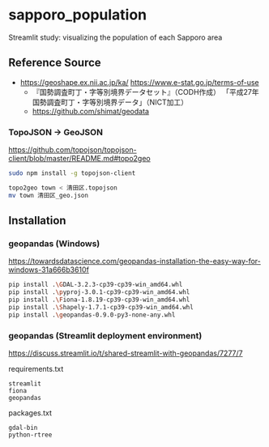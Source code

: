 # sapporo_population
Streamlit study: visualizing the population of each Sapporo area

## Reference Source

- https://geoshape.ex.nii.ac.jp/ka/ https://www.e-stat.go.jp/terms-of-use
  - 『国勢調査町丁・字等別境界データセット』（CODH作成） 「平成27年国勢調査町丁・字等別境界データ」（NICT加工）
  - https://github.com/shimat/geodata

### TopoJSON -> GeoJSON
https://github.com/topojson/topojson-client/blob/master/README.md#topo2geo

```sh
sudo npm install -g topojson-client

topo2geo town < 清田区.topojson
mv town 清田区_geo.json
```

## Installation
### geopandas (Windows)
https://towardsdatascience.com/geopandas-installation-the-easy-way-for-windows-31a666b3610f
```sh
pip install .\GDAL-3.2.3-cp39-cp39-win_amd64.whl
pip install .\pyproj-3.0.1-cp39-cp39-win_amd64.whl
pip install .\Fiona-1.8.19-cp39-cp39-win_amd64.whl
pip install .\Shapely-1.7.1-cp39-cp39-win_amd64.whl
pip install .\geopandas-0.9.0-py3-none-any.whl
```

### geopandas (Streamlit deployment environment)
https://discuss.streamlit.io/t/shared-streamlit-with-geopandas/7277/7

requirements.txt
```
streamlit
fiona
geopandas
```

packages.txt
```
gdal-bin
python-rtree
```

